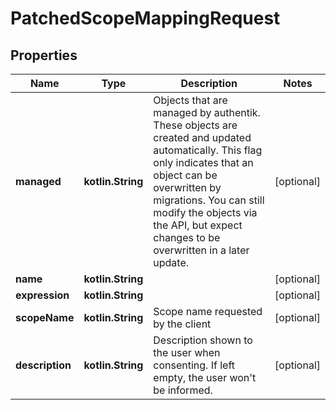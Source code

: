 
# PatchedScopeMappingRequest

## Properties
Name | Type | Description | Notes
------------ | ------------- | ------------- | -------------
**managed** | **kotlin.String** | Objects that are managed by authentik. These objects are created and updated automatically. This flag only indicates that an object can be overwritten by migrations. You can still modify the objects via the API, but expect changes to be overwritten in a later update. |  [optional]
**name** | **kotlin.String** |  |  [optional]
**expression** | **kotlin.String** |  |  [optional]
**scopeName** | **kotlin.String** | Scope name requested by the client |  [optional]
**description** | **kotlin.String** | Description shown to the user when consenting. If left empty, the user won&#39;t be informed. |  [optional]




